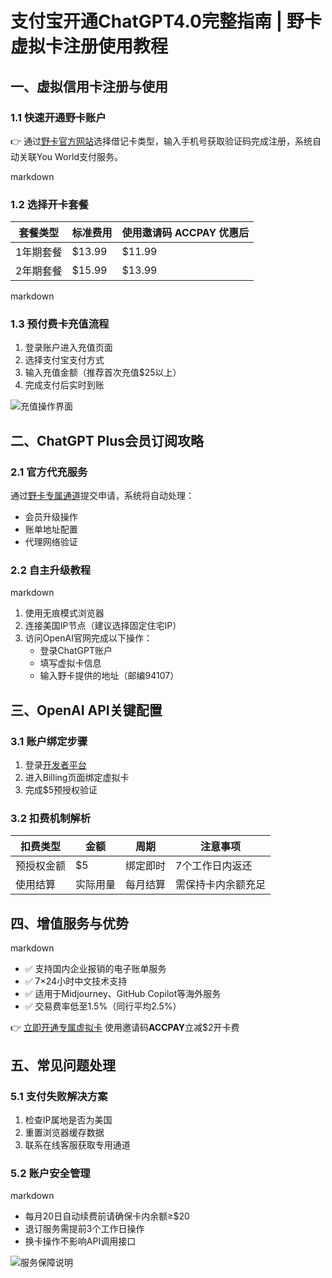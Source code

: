 # 支付宝开通ChatGPT4.0完整指南 | 野卡虚拟卡注册使用教程

## 一、虚拟信用卡注册与使用
### 1.1 快速开通野卡账户
👉 通过[野卡官方网站](https://bbtdd.com/yeka)选择借记卡类型，输入手机号获取验证码完成注册，系统自动关联You World支付服务。

markdown
### 1.2 选择开卡套餐
| 套餐类型    | 标准费用 | 使用邀请码 ACCPAY 优惠后 |
|-------------|---------|------------------------|
| 1年期套餐   | $13.99  | $11.99                 |
| 2年期套餐   | $15.99  | $13.99                 |

markdown
### 1.3 预付费卡充值流程
1. 登录账户进入充值页面
2. 选择支付宝支付方式
3. 输入充值金额（推荐首次充值$25以上）
4. 完成支付后实时到账

![充值操作界面](https://bbtdd.com/wp-content/uploads/img/60485551.webp)

## 二、ChatGPT Plus会员订阅攻略
### 2.1 官方代充服务
通过[野卡专属通道](https://bbtdd.com/yeka)提交申请，系统将自动处理：
- 会员升级操作
- 账单地址配置
- 代理网络验证

### 2.2 自主升级教程
markdown
1. 使用无痕模式浏览器
2. 连接美国IP节点（建议选择固定住宅IP）
3. 访问OpenAI官网完成以下操作：
   - 登录ChatGPT账户
   - 填写虚拟卡信息
   - 输入野卡提供的地址（邮编94107）


## 三、OpenAI API关键配置
### 3.1 账户绑定步骤
1. 登录[开发者平台](https://platform.openai.com)
2. 进入Billing页面绑定虚拟卡
3. 完成$5预授权验证

### 3.2 扣费机制解析
| 扣费类型     | 金额      | 周期                 | 注意事项               |
|-------------|-----------|----------------------|------------------------|
| 预授权金额   | $5        | 绑定即时             | 7个工作日内返还       |
| 使用结算     | 实际用量  | 每月结算             | 需保持卡内余额充足    |

## 四、增值服务与优势
markdown
- ✅ 支持国内企业报销的电子账单服务
- ✅ 7×24小时中文技术支持
- ✅ 适用于Midjourney、GitHub Copilot等海外服务
- ✅ 交易费率低至1.5%（同行平均2.5%）

👉 [立即开通专属虚拟卡](https://bbtdd.com/yeka)
使用邀请码**ACCPAY**立减$2开卡费


## 五、常见问题处理
### 5.1 支付失败解决方案
1. 检查IP属地是否为美国
2. 重置浏览器缓存数据
3. 联系在线客服获取专用通道

### 5.2 账户安全管理
markdown
- 每月20日自动续费前请确保卡内余额≥$20
- 退订服务需提前3个工作日操作
- 换卡操作不影响API调用接口


![服务保障说明](https://bbtdd.com/wp-content/uploads/img/59702502834513.webp)